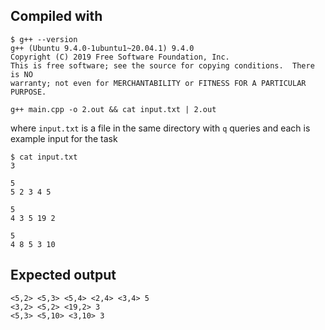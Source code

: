 ## Compiled with
```
$ g++ --version 
g++ (Ubuntu 9.4.0-1ubuntu1~20.04.1) 9.4.0
Copyright (C) 2019 Free Software Foundation, Inc.
This is free software; see the source for copying conditions.  There is NO
warranty; not even for MERCHANTABILITY or FITNESS FOR A PARTICULAR PURPOSE.
```

`g++ main.cpp -o 2.out && cat input.txt | 2.out`

where `input.txt` is a file in the same directory with `q` queries and each is example input for the task  

```
$ cat input.txt
3

5 
5 2 3 4 5

5
4 3 5 19 2

5
4 8 5 3 10
```

## Expected output
```
<5,2> <5,3> <5,4> <2,4> <3,4> 5
<3,2> <5,2> <19,2> 3
<5,3> <5,10> <3,10> 3
```